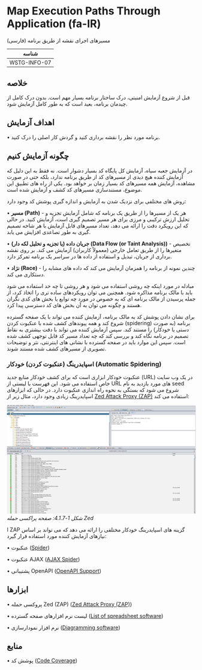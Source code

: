# Map Execution Paths Through Application (fa-IR)

مسیرهای اجرای نقشه از طریق برنامه (فارسی)

|شناسه          |
|------------|
|WSTG-INFO-07|

## خلاصه

قبل از شروع آزمایش امنیتی، درک ساختار برنامه بسیار مهم است. بدون درک کامل از چیدمان برنامه، بعید است که به طور کامل آزمایش شود.

## اهداف آزمایش

• برنامه مورد نظر را نقشه برداری کنید و گردش کار اصلی را درک کنید.

## چگونه آزمایش کنیم

در آزمایش جعبه سیاه، آزمایش کل پایگاه کد بسیار دشوار است. نه فقط به این دلیل که آزمایش کننده هیچ دیدی از مسیرهای کد از طریق برنامه ندارد، بلکه حتی در صورت مشاهده، آزمایش همه مسیرهای کد بسیار زمان بر خواهد بود. یکی از راه های تطبیق این موضوع، مستندسازی مسیرهای کد کشف و آزمایش شده است.

روش های مختلفی برای نزدیک شدن به آزمایش و اندازه گیری پوشش کد وجود دارد:

• **مسیر (Path)** - هر یک از مسیرها را از طریق یک برنامه که شامل آزمایش تجزیه و تحلیل ارزش ترکیبی و مرزی برای هر مسیر تصمیم گیری است، آزمایش کنید. در حالی که این رویکرد دقت را ارائه می دهد، تعداد مسیرهای قابل آزمایش با هر شاخه تصمیم گیری به طور تصاعدی افزایش می یابد.

• **جریان داده (یا تجزیه و تحلیل لکه دار) (Data Flow (or Taint Analysis))** - تخصیص متغیرها را از طریق تعامل خارجی (معمولاً کاربران) آزمایش می کند. بر روی نقشه برداری از جریان، تبدیل و استفاده از داده ها در سراسر یک برنامه تمرکز دارد.

• **نژاد (Race)** - چندین نمونه از برنامه را همزمان آزمایش می کند که داده های مشابه را دستکاری می کند.

مبادله در مورد اینکه چه روشی استفاده می شود و هر روشی تا چه حد استفاده می شود باید با مالک برنامه مذاکره شود. همچنین می توان رویکردهای ساده تری را اتخاذ کرد، از جمله پرسیدن از مالک برنامه ای که به خصوص در مورد چه توابع یا بخش های کدی نگران هستند و چگونه می توان به آن بخش های کد دسترسی پیدا کرد.

برای نشان دادن پوشش کد به مالک برنامه، آزمایش کننده می تواند با یک صفحه گسترده شروع کند و همه پیوندهای کشف شده با عنکبوت کردن (spidering) برنامه (به صورت دستی یا خودکار) را مستند کند. سپس آزمایش کننده می تواند با دقت بیشتری به نقاط تصمیم در برنامه نگاه کند و بررسی کند که چه تعداد مسیر کد قابل توجهی کشف شده است. سپس این موارد باید در صفحه گسترده با نشانی های اینترنتی، نثر و توضیحات تصویری از مسیرهای کشف شده مستند شوند.

### اسپایدرینگ (عنکبوت کردن) خودکار (Automatic Spidering)

عنکبوت خودکار ابزاری است که برای کشف خودکار منابع جدید (URL) در یک وب سایت خاص استفاده می شود. این فهرست با لیستی از URL های مورد بازدید به نام seed شروع می شود که بستگی به نحوه راه اندازی عنکبوت دارد. در حالی که ابزارهای اسپایدرینگ زیادی وجود دارد، مثال زیر از [Zed Attack Proxy (ZAP)](https://github.com/zaproxy/zaproxy) استفاده می کند:

![Zed Attack Proxy Screen](images/OWASPZAPSP.png)\
*شکل 1-4.1.7: صفحه پراکسی حمله Zed*

ا ZAP گزینه های اسپایدرینگ خودکار مختلفی را ارائه می دهد که می تواند بر اساس نیازهای آزمایش کننده مورد استفاده قرار گیرد:

• عنکبوت ([Spider](https://www.zaproxy.org/docs/desktop/start/features/spider/))

• عنکبوت AJAX &#x202b;([AJAX Spider](https://www.zaproxy.org/docs/desktop/addons/ajax-spider/))

• پشتیبانی OpenAPI &#x202b;([OpenAPI Support](https://www.zaproxy.org/docs/desktop/addons/openapi-support/))

## ابزارها

• پروکسی حمله Zed (ZAP) &#x202b;([Zed Attack Proxy (ZAP)](https://github.com/zaproxy/zaproxy))

• لیست نرم افزارهای صفحه گسترده ([List of spreadsheet software](https://en.wikipedia.org/wiki/List_of_spreadsheet_software))

• نرم افزار نمودارسازی ([Diagramming software](https://en.wikipedia.org/wiki/List_of_concept-_and_mind-mapping_software))

## منابع

• پوشش کد ([Code Coverage](https://en.wikipedia.org/wiki/Code_coverage))
